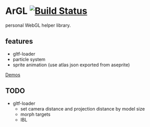 # ArGL [![Build Status](https://travis-ci.org/Deadalusmask/ArGL.svg?branch=master)](https://travis-ci.org/Deadalusmask/ArGL)

personal WebGL helper library.

## features

- gltf-loader
- particle system
- sprite animation (use atlas json exported from aseprite)

[Demos](https://arthas.me/demos)

## TODO

- gltf-loader
  - set camera distance and projection distance by model size
  - morph targets
  - IBL
